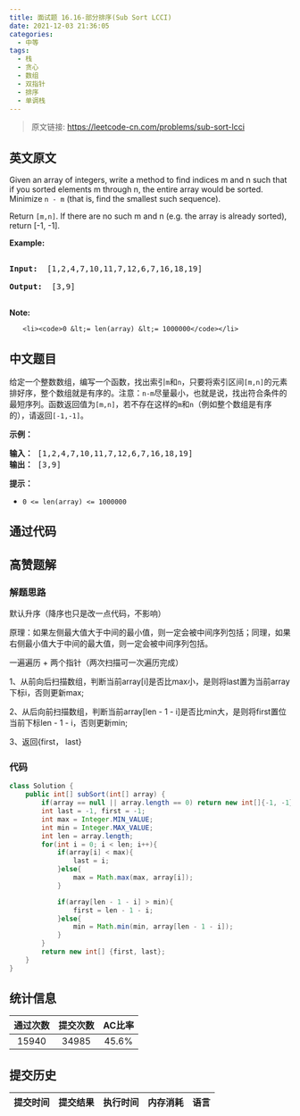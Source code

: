 ```yaml
---
title: 面试题 16.16-部分排序(Sub Sort LCCI)
date: 2021-12-03 21:36:05
categories:
  - 中等
tags:
  - 栈
  - 贪心
  - 数组
  - 双指针
  - 排序
  - 单调栈
---
```


> 原文链接: https://leetcode-cn.com/problems/sub-sort-lcci


## 英文原文
<div><p>Given an array of integers, write a method to find indices m and n such that if you sorted&nbsp;elements m through n, the entire array would be sorted. Minimize <code>n - m</code> (that is, find the smallest such sequence).</p>

<p>Return <code>[m,n]</code>. If there are no such m and n (e.g. the array is already sorted), return [-1, -1].</p>

<p><strong>Example: </strong></p>

<pre>
<strong>Input: </strong> [1,2,4,7,10,11,7,12,6,7,16,18,19]
<strong>Output: </strong> [3,9]
</pre>

<p><strong>Note: </strong></p>

<ul>
	<li><code>0 &lt;= len(array) &lt;= 1000000</code></li>
</ul>
</div>

## 中文题目
<div><p>给定一个整数数组，编写一个函数，找出索引<code>m</code>和<code>n</code>，只要将索引区间<code>[m,n]</code>的元素排好序，整个数组就是有序的。注意：<code>n-m</code>尽量最小，也就是说，找出符合条件的最短序列。函数返回值为<code>[m,n]</code>，若不存在这样的<code>m</code>和<code>n</code>（例如整个数组是有序的），请返回<code>[-1,-1]</code>。</p>
<p><strong>示例：</strong></p>
<pre><strong>输入：</strong> [1,2,4,7,10,11,7,12,6,7,16,18,19]
<strong>输出：</strong> [3,9]
</pre>
<p><strong>提示：</strong></p>
<ul>
<li><code>0 <= len(array) <= 1000000</code></li>
</ul>
</div>

## 通过代码
<RecoDemo>
</RecoDemo>


## 高赞题解
### 解题思路

默认升序（降序也只是改一点代码，不影响）

原理：如果左侧最大值大于中间的最小值，则一定会被中间序列包括；同理，如果右侧最小值大于中间的最大值，则一定会被中间序列包括。

一遍遍历 + 两个指针（两次扫描可一次遍历完成）

1、从前向后扫描数组，判断当前array[i]是否比max小，是则将last置为当前array下标i，否则更新max;

2、从后向前扫描数组，判断当前array[len - 1 - i]是否比min大，是则将first置位当前下标len - 1 - i，否则更新min;

3、返回{first， last}


### 代码

```java
class Solution {
    public int[] subSort(int[] array) {
        if(array == null || array.length == 0) return new int[]{-1, -1};
        int last = -1, first = -1;
        int max = Integer.MIN_VALUE;
        int min = Integer.MAX_VALUE;
        int len = array.length;
        for(int i = 0; i < len; i++){
            if(array[i] < max){
                last = i;
            }else{
                max = Math.max(max, array[i]);
            }

            if(array[len - 1 - i] > min){
                first = len - 1 - i;
            }else{
                min = Math.min(min, array[len - 1 - i]);
            }
        }
        return new int[] {first, last};
    }
}
```

## 统计信息
| 通过次数 | 提交次数 | AC比率 |
| :------: | :------: | :------: |
|    15940    |    34985    |   45.6%   |

## 提交历史
| 提交时间 | 提交结果 | 执行时间 |  内存消耗  | 语言 |
| :------: | :------: | :------: | :--------: | :--------: |
